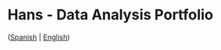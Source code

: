 # Hans - Data Analysis Portfolio 
([Spanish](https://github.com/HansAllTech/Hans_Data_Analysis_Portfolio/blob/main/Proyectos.md#tabla-de-contenido-es--en) | [English](https://github.com/HansAllTech/Hans_Data_Analysis_Portfolio/blob/main/Projects.md#table-of-content-es--en))                                             
                                                                                                                                                             
                                                                                  
                                                                                     
                                                           
                                        
                       
                                               
          
           
    
   
    
  

